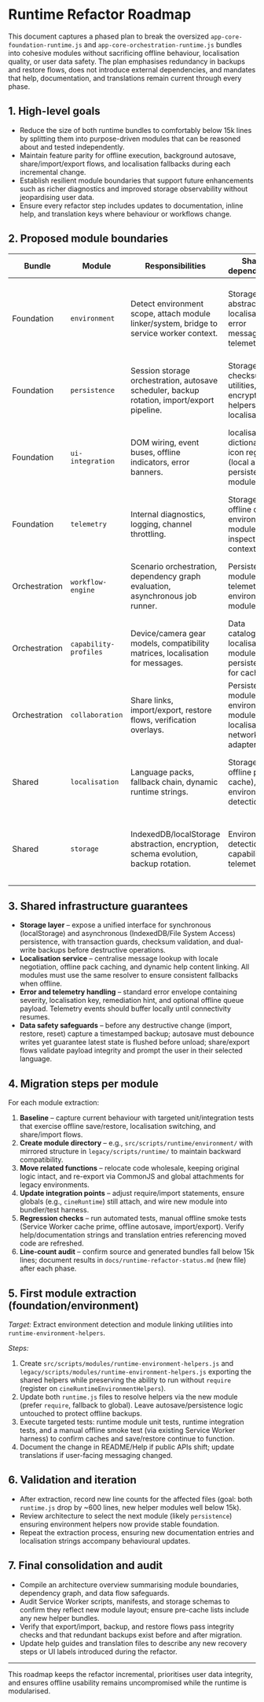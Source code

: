 # Runtime Refactor Roadmap

This document captures a phased plan to break the oversized `app-core-foundation-runtime.js` and `app-core-orchestration-runtime.js` bundles into cohesive modules without sacrificing offline behaviour, localisation quality, or user data safety. The plan emphasises redundancy in backups and restore flows, does not introduce external dependencies, and mandates that help, documentation, and translations remain current through every phase.

## 1. High-level goals

* Reduce the size of both runtime bundles to comfortably below 15k lines by splitting them into purpose-driven modules that can be reasoned about and tested independently.
* Maintain feature parity for offline execution, background autosave, share/import/export flows, and localisation fallbacks during each incremental change.
* Establish resilient module boundaries that support future enhancements such as richer diagnostics and improved storage observability without jeopardising user data.
* Ensure every refactor step includes updates to documentation, inline help, and translation keys where behaviour or workflows change.

## 2. Proposed module boundaries

| Bundle | Module | Responsibilities | Shared dependencies | Offline/cache considerations |
| --- | --- | --- | --- | --- |
| Foundation | `environment` | Detect environment scope, attach module linker/system, bridge to service worker context. | Storage abstraction, localisation for error messages, telemetry sink. | Must keep fallback detection that operates without `require` so offline builds work. |
| Foundation | `persistence` | Session storage orchestration, autosave scheduler, backup rotation, import/export pipeline. | Storage APIs, checksum utilities, encryption helpers, localisation. | Cannot regress incremental backup writes or degrade offline cache hydration. |
| Foundation | `ui-integration` | DOM wiring, event buses, offline indicators, error banners. | localisation dictionaries, icon registry (local assets), persistence module. | Must keep offline indicator consistent and warn before unsaved data loss. |
| Foundation | `telemetry` | Internal diagnostics, logging, channel throttling. | Storage (for offline queue), environment module (to inspect context). | Offline queue should flush safely once connectivity returns. |
| Orchestration | `workflow-engine` | Scenario orchestration, dependency graph evaluation, asynchronous job runner. | Persistence module, telemetry, environment module. | Needs deterministic replay from autosave state for offline resume. |
| Orchestration | `capability-profiles` | Device/camera gear models, compatibility matrices, localisation for messages. | Data catalogues, localisation module, persistence for caching. | Offline caches should be versioned and rolled back on mismatch. |
| Orchestration | `collaboration` | Share links, import/export, restore flows, verification overlays. | Persistence module, environment module, localisation, networking adapter. | Share/import must validate backups before replacing local data. |
| Shared | `localisation` | Language packs, fallback chain, dynamic runtime strings. | Storage (for offline pack cache), environment detection. | Ensure offline language selection persists between sessions. |
| Shared | `storage` | IndexedDB/localStorage abstraction, encryption, schema evolution, backup rotation. | Environment detection (for capability), telemetry. | Must run schema migrations atomically and keep redundant backups. |

## 3. Shared infrastructure guarantees

* **Storage layer** – expose a unified interface for synchronous (localStorage) and asynchronous (IndexedDB/File System Access) persistence, with transaction guards, checksum validation, and dual-write backups before destructive operations.
* **Localisation service** – centralise message lookup with locale negotiation, offline pack caching, and dynamic help content linking. All modules must use the same resolver to ensure consistent fallbacks when offline.
* **Error and telemetry handling** – standard error envelope containing severity, localisation key, remediation hint, and optional offline queue payload. Telemetry events should buffer locally until connectivity resumes.
* **Data safety safeguards** – before any destructive change (import, restore, reset) capture a timestamped backup; autosave must debounce writes yet guarantee latest state is flushed before unload; share/export flows validate payload integrity and prompt the user in their selected language.

## 4. Migration steps per module

For each module extraction:

1. **Baseline** – capture current behaviour with targeted unit/integration tests that exercise offline save/restore, localisation switching, and share/import flows.
2. **Create module directory** – e.g., `src/scripts/runtime/environment/` with mirrored structure in `legacy/scripts/runtime/` to maintain backward compatibility.
3. **Move related functions** – relocate code wholesale, keeping original logic intact, and re-export via CommonJS and global attachments for legacy environments.
4. **Update integration points** – adjust require/import statements, ensure globals (e.g., `cineRuntime`) still attach, and wire new module into bundler/test harness.
5. **Regression checks** – run automated tests, manual offline smoke tests (Service Worker cache prime, offline autosave, import/export). Verify help/documentation strings and translation entries referencing moved code are refreshed.
6. **Line-count audit** – confirm source and generated bundles fall below 15k lines; document results in `docs/runtime-refactor-status.md` (new file) after each phase.

## 5. First module extraction (foundation/environment)

*Target:* Extract environment detection and module linking utilities into `runtime-environment-helpers`.

*Steps:*

1. Create `src/scripts/modules/runtime-environment-helpers.js` and `legacy/scripts/modules/runtime-environment-helpers.js` exporting the shared helpers while preserving the ability to run without `require` (register on `cineRuntimeEnvironmentHelpers`).
2. Update both `runtime.js` files to resolve helpers via the new module (prefer `require`, fallback to global). Leave autosave/persistence logic untouched to protect offline backups.
3. Execute targeted tests: runtime module unit tests, runtime integration tests, and a manual offline smoke test (via existing Service Worker harness) to confirm caches and save/restore continue to function.
4. Document the change in README/Help if public APIs shift; update translations if user-facing messaging changed.

## 6. Validation and iteration

* After extraction, record new line counts for the affected files (goal: both `runtime.js` drop by ~600 lines, new helper modules well below 15k).
* Review architecture to select the next module (likely `persistence`) ensuring environment helpers now provide stable foundation.
* Repeat the extraction process, ensuring new documentation entries and localisation strings accompany behavioural updates.

## 7. Final consolidation and audit

* Compile an architecture overview summarising module boundaries, dependency graph, and data flow safeguards.
* Audit Service Worker scripts, manifests, and storage schemas to confirm they reflect new module layout; ensure pre-cache lists include any new helper bundles.
* Verify that export/import, backup, and restore flows pass integrity checks and that redundant backups exist before and after migration.
* Update help guides and translation files to describe any new recovery steps or UI labels introduced during the refactor.

---

This roadmap keeps the refactor incremental, prioritises user data integrity, and ensures offline usability remains uncompromised while the runtime is modularised.
